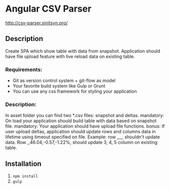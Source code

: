 <h1>Angular CSV Parser</h1>

<a target="_blank" href="http://csv-parser.sinitsyn.pro/">http://csv-parser.sinitsyn.pro/</a>

<h2>Description</h2>
Create SPA which show table with data from snapshot. Application should have file upload feature with live reload data on existing table. 

<h3>Requirements:</h3>
<ul>
  <li>Git as version control system + git-flow as model</li>
  <li>Your favorite build system like Gulp or Grunt</li>
  <li>You can use any css framework for styling your application</li>
</ul>

<h3>Description:</h3>
In asset folder you can find two *.csv files: snapshot and deltas.
mandatory: On load your application should build table with data based on snapshot file.
mandatory: Your application should have upload file functions.
bonus: If user upload deltas, application should update rows and columns data in lifetime using timeout specified on file. Example: row ,,,,, shouldn't update data. Row ,,46.04,-0.57,-1.22%, should update 3, 4, 5 column on existing table.

<h2>Installation</h2>
<ol>
  <li><code>npm install</code></li>
  <li><code>gulp</code></li>
</ol>

